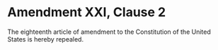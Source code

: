 # Amendment XXI, Clause 2

The eighteenth article of amendment to the Constitution of the United States
is hereby repealed.
